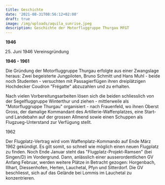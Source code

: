 ```yaml
---
title: Geschichte
date: '2021-08-31T08:56:12+02:00'
draft: true
image: /img/uploads/aquila_sunrise.jpeg
description: Geschichte der Motorfluggruppe Thurgau MFGT
---
```

**1946**

25. Juni 1946 Vereinsgründung



**1946 - 1961**

Die Gründung der Motorfluggruppe Thurgau erfolgte aus einer Zwangslage heraus: Zwei begeisterte Jungpiloten, Bruno Schmitt und Hans Muhl - beide noch Studenten - versuchten mit Passagierflügen ihren dreiplätzigen Hochdecker Coudron "Frégatte" abzuzahlen und zu erhalten.

Nach vielen Vorbereitungsarbeiten lösen sich die beiden schliesslich von der Segelfluggruppe Winterthur und ziehen - mittlerweile als "Motorfluggruppe Thurgau" organisiert - nach Frauenfeld, wo ihnen Oberst Gross, der damalige Kommandant des Artillerie-Waffenplatzes, eine Start- und Landebahn auf der grossen Allmend sowie einen Schuppen als Flugzueg-Unterstand zur Verfügung stellt.



1962

Der Flugplatz-Vertrag wird vom Waffenplatz-Kommando auf Ende März 1962 gekündigt. Es gilt somit, so schnell wie möglich einen neuen Flugplatz zu finden. Noch Ende Januar steht das "Flugplatz-Projekt-Ramsen" (bei Singen/D) im Vordergrund. Dann, anlässlich einer ausserordentlichen GV Anfang Februar, werden weitere Plätze in Betracht gezogen: Horgenbach, Illhart, Diessenhofen, Herten, Lauchetal, Pfyn und Sitterdorf. Die GV beschliesst, sich auf das Gelände bei Lommis im Lauchetal zu konzentrieren.
